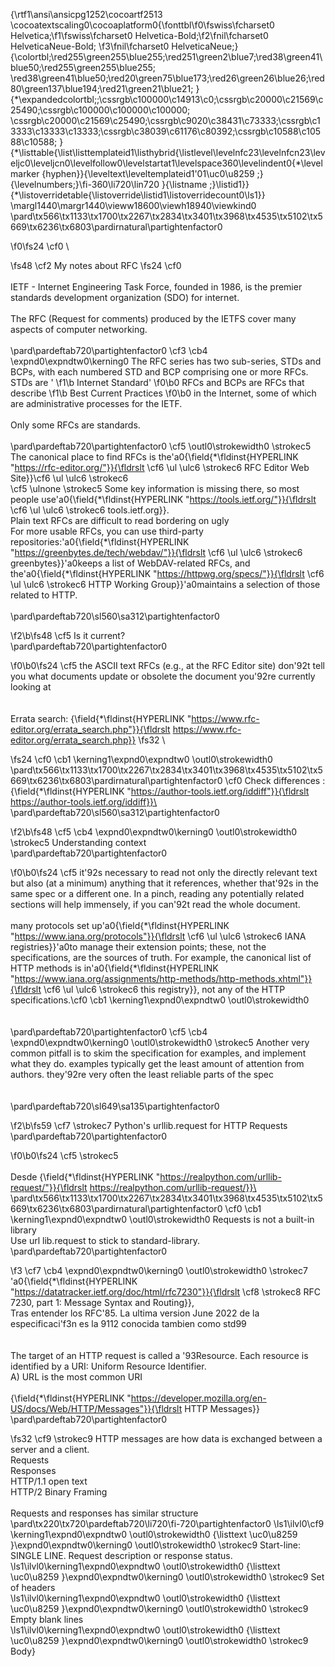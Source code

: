 {\rtf1\ansi\ansicpg1252\cocoartf2513
\cocoatextscaling0\cocoaplatform0{\fonttbl\f0\fswiss\fcharset0 Helvetica;\f1\fswiss\fcharset0 Helvetica-Bold;\f2\fnil\fcharset0 HelveticaNeue-Bold;
\f3\fnil\fcharset0 HelveticaNeue;}
{\colortbl;\red255\green255\blue255;\red251\green2\blue7;\red38\green41\blue50;\red255\green255\blue255;
\red38\green41\blue50;\red20\green75\blue173;\red26\green26\blue26;\red80\green137\blue194;\red21\green21\blue21;
}
{\*\expandedcolortbl;;\cssrgb\c100000\c14913\c0;\cssrgb\c20000\c21569\c25490;\cssrgb\c100000\c100000\c100000;
\cssrgb\c20000\c21569\c25490;\cssrgb\c9020\c38431\c73333;\cssrgb\c13333\c13333\c13333;\cssrgb\c38039\c61176\c80392;\cssrgb\c10588\c10588\c10588;
}
{\*\listtable{\list\listtemplateid1\listhybrid{\listlevel\levelnfc23\levelnfcn23\leveljc0\leveljcn0\levelfollow0\levelstartat1\levelspace360\levelindent0{\*\levelmarker \{hyphen\}}{\leveltext\leveltemplateid1\'01\uc0\u8259 ;}{\levelnumbers;}\fi-360\li720\lin720 }{\listname ;}\listid1}}
{\*\listoverridetable{\listoverride\listid1\listoverridecount0\ls1}}
\margl1440\margr1440\vieww18600\viewh18940\viewkind0
\pard\tx566\tx1133\tx1700\tx2267\tx2834\tx3401\tx3968\tx4535\tx5102\tx5669\tx6236\tx6803\pardirnatural\partightenfactor0

\f0\fs24 \cf0 \

\fs48 \cf2 My notes about RFC
\fs24 \cf0 \
\
IETF - Internet Engineering Task Force, founded in 1986, is the premier standards development organization (SDO) for internet.\
\
The RFC (Request for comments) produced by the IETFS cover many aspects of computer networking.\
\
\pard\pardeftab720\partightenfactor0
\cf3 \cb4 \expnd0\expndtw0\kerning0
The RFC series has two sub-series, STDs and BCPs, with each numbered STD and BCP comprising one or more RFCs. STDs are '
\f1\b Internet Standard'
\f0\b0  RFCs and BCPs are RFCs that describe 
\f1\b Best Current Practices
\f0\b0  in the Internet, some of which are administrative processes for the IETF.\
\
Only some RFCs are standards.\
\
\pard\pardeftab720\partightenfactor0
\cf5 \outl0\strokewidth0 \strokec5 The canonical place to find RFCs is the\'a0{\field{\*\fldinst{HYPERLINK "https://rfc-editor.org/"}}{\fldrslt \cf6 \ul \ulc6 \strokec6 RFC Editor Web Site}}\cf6 \ul \ulc6 \strokec6 \
\cf5 \ulnone \strokec5 Some key information is missing there, so most people use\'a0{\field{\*\fldinst{HYPERLINK "https://tools.ietf.org/"}}{\fldrslt \cf6 \ul \ulc6 \strokec6 tools.ietf.org}}.\
Plain text RFCs are difficult to read bordering on ugly\
For more usable RFCs, you can use third-party repositories:\'a0{\field{\*\fldinst{HYPERLINK "https://greenbytes.de/tech/webdav/"}}{\fldrslt \cf6 \ul \ulc6 \strokec6 greenbytes}}\'a0keeps a list of WebDAV-related RFCs, and the\'a0{\field{\*\fldinst{HYPERLINK "https://httpwg.org/specs/"}}{\fldrslt \cf6 \ul \ulc6 \strokec6 HTTP Working Group}}\'a0maintains a selection of those related to HTTP.\
\
\pard\pardeftab720\sl560\sa312\partightenfactor0

\f2\b\fs48 \cf5 Is it current?\
\pard\pardeftab720\partightenfactor0

\f0\b0\fs24 \cf5 the ASCII text RFCs (e.g., at the RFC Editor site) don\'92t tell you what documents update or obsolete the document you\'92re currently looking at\
\
\
Errata search: {\field{\*\fldinst{HYPERLINK "https://www.rfc-editor.org/errata_search.php"}}{\fldrslt https://www.rfc-editor.org/errata_search.php}}
\fs32 \

\fs24 \cf0 \cb1 \kerning1\expnd0\expndtw0 \outl0\strokewidth0 \
\pard\tx566\tx1133\tx1700\tx2267\tx2834\tx3401\tx3968\tx4535\tx5102\tx5669\tx6236\tx6803\pardirnatural\partightenfactor0
\cf0 Check differences : {\field{\*\fldinst{HYPERLINK "https://author-tools.ietf.org/iddiff"}}{\fldrslt https://author-tools.ietf.org/iddiff}}\
\
\pard\pardeftab720\sl560\sa312\partightenfactor0

\f2\b\fs48 \cf5 \cb4 \expnd0\expndtw0\kerning0
\outl0\strokewidth0 \strokec5 Understanding context\
\pard\pardeftab720\partightenfactor0

\f0\b0\fs24 \cf5 it\'92s necessary to read not only the directly relevant text but also (at a minimum) anything that it references, whether that\'92s in the same spec or a different one. In a pinch, reading any potentially related sections will help immensely, if you can\'92t read the whole document.\
\
many protocols set up\'a0{\field{\*\fldinst{HYPERLINK "https://www.iana.org/protocols"}}{\fldrslt \cf6 \ul \ulc6 \strokec6 IANA registries}}\'a0to manage their extension points; these, not the specifications, are the sources of truth. For example, the canonical list of HTTP methods is in\'a0{\field{\*\fldinst{HYPERLINK "https://www.iana.org/assignments/http-methods/http-methods.xhtml"}}{\fldrslt \cf6 \ul \ulc6 \strokec6 this registry}}, not any of the HTTP specifications.\cf0 \cb1 \kerning1\expnd0\expndtw0 \outl0\strokewidth0 \
\
\
\pard\pardeftab720\partightenfactor0
\cf5 \cb4 \expnd0\expndtw0\kerning0
\outl0\strokewidth0 \strokec5 Another very common pitfall is to skim the specification for examples, and implement what they do. examples typically get the least amount of attention from authors. they\'92re very often the least reliable parts of the spec\
\
\
\pard\pardeftab720\sl649\sa135\partightenfactor0

\f2\b\fs59 \cf7 \strokec7 Python's urllib.request for HTTP Requests\
\pard\pardeftab720\partightenfactor0

\f0\b0\fs24 \cf5 \strokec5 \
\
Desde {\field{\*\fldinst{HYPERLINK "https://realpython.com/urllib-request/"}}{\fldrslt https://realpython.com/urllib-request/}}\
\pard\tx566\tx1133\tx1700\tx2267\tx2834\tx3401\tx3968\tx4535\tx5102\tx5669\tx6236\tx6803\pardirnatural\partightenfactor0
\cf0 \cb1 \kerning1\expnd0\expndtw0 \outl0\strokewidth0 Requests is not a built-in library\
Use url lib.request to stick to standard-library.\
\pard\pardeftab720\partightenfactor0

\f3 \cf7 \cb4 \expnd0\expndtw0\kerning0
\outl0\strokewidth0 \strokec7 \'a0{\field{\*\fldinst{HYPERLINK "https://datatracker.ietf.org/doc/html/rfc7230"}}{\fldrslt \cf8 \strokec8 RFC 7230, part 1: Message Syntax and Routing}},\
Tras entender los RFC\'85. La ultima version June 2022 de la especificaci\'f3n es la 9112 conocida tambien como std99\
\
\
The target of an HTTP request is called a \'93Resource. Each resource is identified by a URI: Uniform Resource Identifier.\
A) URL is the most common URI\
\
{\field{\*\fldinst{HYPERLINK "https://developer.mozilla.org/en-US/docs/Web/HTTP/Messages"}}{\fldrslt HTTP Messages}}\
\pard\pardeftab720\partightenfactor0

\fs32 \cf9 \strokec9 HTTP messages are how data is exchanged between a server and a client.\
Requests\
Responses\
HTTP/1.1 open text\
HTTP/2 Binary Framing\
\
Requests and responses has similar structure\
\pard\tx220\tx720\pardeftab720\li720\fi-720\partightenfactor0
\ls1\ilvl0\cf9 \kerning1\expnd0\expndtw0 \outl0\strokewidth0 {\listtext	\uc0\u8259 	}\expnd0\expndtw0\kerning0
\outl0\strokewidth0 \strokec9 Start-line: SINGLE LINE. Request description or response status.\
\ls1\ilvl0\kerning1\expnd0\expndtw0 \outl0\strokewidth0 {\listtext	\uc0\u8259 	}\expnd0\expndtw0\kerning0
\outl0\strokewidth0 \strokec9 Set of headers\
\ls1\ilvl0\kerning1\expnd0\expndtw0 \outl0\strokewidth0 {\listtext	\uc0\u8259 	}\expnd0\expndtw0\kerning0
\outl0\strokewidth0 \strokec9 Empty blank lines\
\ls1\ilvl0\kerning1\expnd0\expndtw0 \outl0\strokewidth0 {\listtext	\uc0\u8259 	}\expnd0\expndtw0\kerning0
\outl0\strokewidth0 \strokec9 Body}
